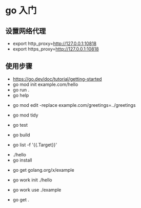# go 入门

## 设置网络代理

- export http_proxy=http://127.0.0.1:10818
- export https_proxy=http://127.0.0.1:10818

## 使用步骤

- <https://go.dev/doc/tutorial/getting-started>
- go mod init example.com/hello
- go run .
- go help
<!-- 替换远程路径为本地路径 -->
- go mod edit -replace example.com/greetings=../greetings
<!-- - go get rsc.io/quote -->
<!-- 添加新的第三方pkg之后，加载 -->
- go mod tidy
<!-- 运行测试test -->
- go test
<!-- 编译 -->
- go build
<!-- 查看编译之后二进制文件路径 -->
- go list -f '{{.Target}}'
<!-- 编译完后，运行 -->
- ./hello
- go install
<!-- 添加 export PATH=$PATH:/Users/ningjinpeng/go/bin/ 到 .bash_profile/.zshrc -->
<!-- 然后就重新打开个terminal可以直接执行 hello -->
<!-- 下载第三方包 -->
- go get golang.org/x/example
<!-- 初始化workspace -->
- go work init ./hello
<!-- 添加module模块到workspace -->
- go work use ./example
<!-- go work use [-r] [dir] adds a use directive to the go.work file for dir, if it exists, and removes the use directory if the argument directory doesn’t exist. The -r flag examines subdirectories of dir recursively. -->
<!-- go work edit edits the go.work file similarly to go mod edit -->
<!-- go work sync syncs dependencies from the workspace’s build list into each of the workspace modules. -->
<!-- 加载当前文件夹所有依赖 -->
- go get .
